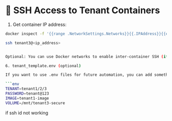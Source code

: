 # 🔐 SSH Access to Tenant Containers

1. Get container IP address:
```bash
docker inspect -f '{{range .NetworkSettings.Networks}}{{.IPAddress}}{{end}}' tenant3

ssh tenant3@<ip_address>


Optional: You can use Docker networks to enable inter-container SSH (if needed).

6. tenant_template.env (optional)

If you want to use .env files for future automation, you can add something like:

```env
TENANT=tenant1/2/3
PASSWORD=tenant@123
IMAGE=tenant1-image
VOLUME=/mnt/tenant3-secure
````
if ssh id not working 
